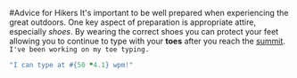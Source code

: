 #Advice for Hikers
It's important to be well prepared when experiencing the great outdoors. One key aspect of preparation is appropriate attire, especially *shoes*. By wearing the correct shoes you can protect your feet allowing you to continue to type with your **toes** after you reach the [summit](http://i.ytimg.com/vi/n3YSU06k4BA/maxresdefault.jpg). `I've been working on my toe typing.`
````ruby
"I can type at #{50 *4.1} wpm!"
````

